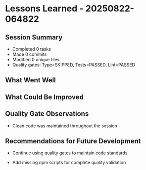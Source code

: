 # Lessons Learned - 20250822-064822

## Session Summary
- Completed 0 tasks
- Made 0 commits  
- Modified 0 unique files
- Quality gates: Type=SKIPPED, Tests=PASSED, Lint=PASSED

## What Went Well




## What Could Be Improved  





## Quality Gate Observations
- Clean code was maintained throughout the session

## Recommendations for Future Development
- Continue using quality gates to maintain code standards

- Add missing npm scripts for complete quality validation
